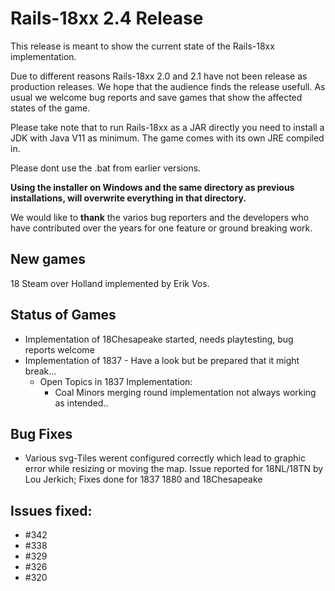 # Rails-18xx 2.4 Release
This release is meant to show the current state of the Rails-18xx implementation.

Due to different reasons Rails-18xx 2.0 and 2.1 have not been release as production releases. We hope that the audience finds the release usefull.
As usual we welcome bug reports and  save games that show the affected states of the game.

Please take note that to run Rails-18xx as a JAR directly you need to install a JDK with Java V11 as minimum. The game comes with its own JRE compiled in.

Please dont use the .bat from earlier versions.

**Using the installer on Windows and the same directory as previous installations, will overwrite everything in that directory.**

We would like to **thank** the varios bug reporters and the developers who have contributed over the years for one feature or ground breaking work.

## New games
18 Steam over Holland implemented by Erik Vos.

## Status of Games
* Implementation of 18Chesapeake started, needs playtesting, bug reports welcome
* Implementation of 1837 - Have a look but be prepared that it might break... 
   * Open Topics in 1837 Implementation:
        * Coal Minors merging round implementation not always working as intended..

## Bug Fixes
* Various svg-Tiles werent configured correctly which lead to graphic error while resizing or moving the map. Issue reported for 18NL/18TN by Lou Jerkich; Fixes done for  1837 1880 and 18Chesapeake

## Issues fixed:
 * #342
 * #338
 * #329
 * #326
 * #320
